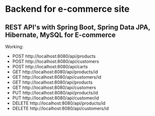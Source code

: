 # Backend for e-commerce site
## REST API's with Spring Boot, Spring Data JPA, Hibernate, MySQL for E-commerce
Working: 
- POST http://localhost:8080/api/products
- POST http://localhost:8080/api/customers
- POST http://localhost:8080/api/carts
- GET http://localhost:8080/api/products/id
- GET http://localhost:8080/api/customers/id
- GET http://localhost:8080/api/products
- GET http://localhost:8080/api/customers
- PUT http://localhost:8080/api/products/id
- PUT http://localhost:8080/api/customer/id
- DELETE http://localhost:8080/api/products/id
- DELETE http://localhost:8080/api/customers/id

